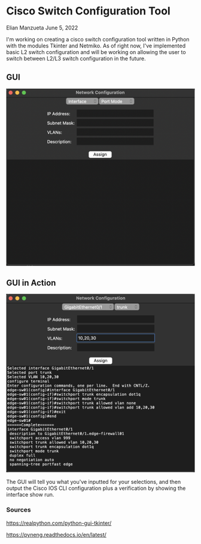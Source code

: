 # Cisco Switch Configuration Tool
Elian Manzueta
June 5, 2022


I'm working on creating a cisco switch configuration tool written in Python with the modules Tkinter and Netmiko.  As of right now, I've implemented basic L2 switch configuration and will be working on allowing the user to switch between L2/L3 switch configuration in the future. 

## GUI 
![](Blank.png)

## GUI in Action
![](Full.png)

The GUI will tell you what you've inputted for your selections, and then output the Cisco IOS CLI configuration plus a verification by showing the interface show run. 

### Sources

https://realpython.com/python-gui-tkinter/

https://pyneng.readthedocs.io/en/latest/
